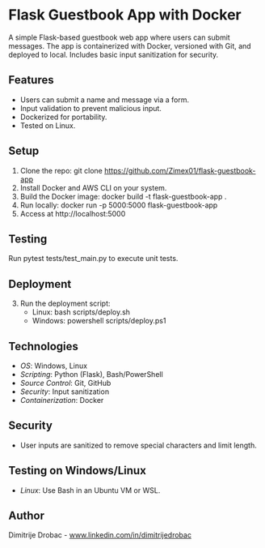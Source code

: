 # Flask Guestbook App with Docker

A simple Flask-based guestbook web app where users can submit messages. The app is containerized with Docker, versioned with Git, and deployed to local. Includes basic input sanitization for security.

## Features
- Users can submit a name and message via a form.
- Input validation to prevent malicious input.
- Dockerized for portability.
- Tested on Linux.

## Setup
1. Clone the repo: git clone https://github.com/Zimex01/flask-guestbook-app
2. Install Docker and AWS CLI on your system.
3. Build the Docker image: docker build -t flask-guestbook-app .
4. Run locally: docker run -p 5000:5000 flask-guestbook-app
5. Access at http://localhost:5000

## Testing
Run pytest tests/test_main.py to execute unit tests.

## Deployment
3. Run the deployment script:
   - Linux: bash scripts/deploy.sh
   - Windows: powershell scripts/deploy.ps1

## Technologies
- *OS*: Windows, Linux
- *Scripting*: Python (Flask), Bash/PowerShell
- *Source Control*: Git, GitHub
- *Security*: Input sanitization
- *Containerization*: Docker

## Security
- User inputs are sanitized to remove special characters and limit length.

## Testing on Windows/Linux
- *Linux*: Use Bash in an Ubuntu VM or WSL.

## Author
Dimitrije Drobac - www.linkedin.com/in/dimitrijedrobac
